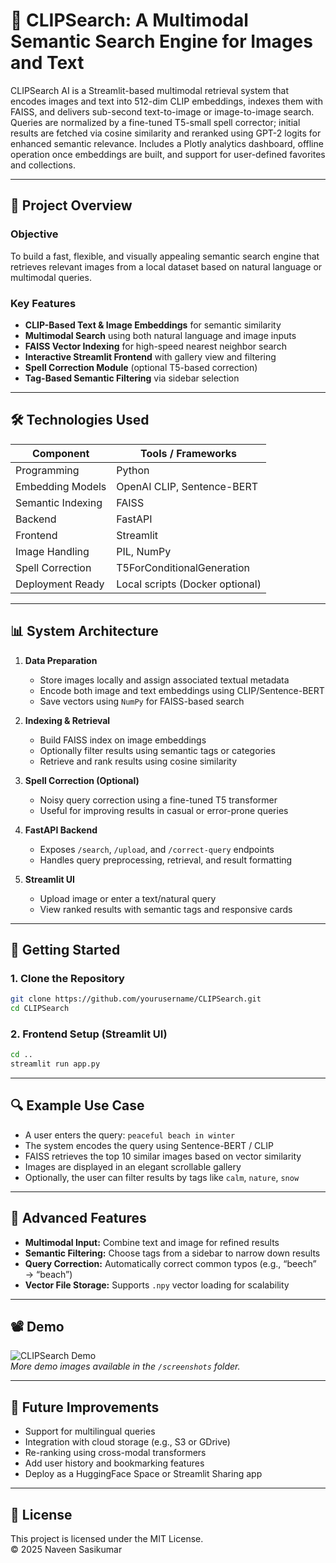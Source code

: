 # 🎯 CLIPSearch: A Multimodal Semantic Search Engine for Images and Text

CLIPSearch AI is a Streamlit-based multimodal retrieval system that encodes images and text into 512-dim CLIP embeddings, indexes them with FAISS, and delivers sub-second text-to-image or image-to-image search. Queries are normalized by a fine-tuned T5-small spell corrector; initial results are fetched via cosine similarity and reranked using GPT-2 logits for enhanced semantic relevance. Includes a Plotly analytics dashboard, offline operation once embeddings are built, and support for user-defined favorites and collections.

---

## 📌 Project Overview

### Objective
To build a fast, flexible, and visually appealing semantic search engine that retrieves relevant images from a local dataset based on natural language or multimodal queries.

### Key Features
- **CLIP-Based Text & Image Embeddings** for semantic similarity  
- **Multimodal Search** using both natural language and image inputs  
- **FAISS Vector Indexing** for high-speed nearest neighbor search  
- **Interactive Streamlit Frontend** with gallery view and filtering  
- **Spell Correction Module** (optional T5-based correction)  
- **Tag-Based Semantic Filtering** via sidebar selection  

---

## 🛠️ Technologies Used

| Component         | Tools / Frameworks              |
|-------------------|---------------------------------|
| Programming       | Python                          |
| Embedding Models  | OpenAI CLIP, Sentence-BERT      |
| Semantic Indexing | FAISS                           |
| Backend           | FastAPI                         |
| Frontend          | Streamlit                       |
| Image Handling    | PIL, NumPy                      |
| Spell Correction  | T5ForConditionalGeneration      |
| Deployment Ready  | Local scripts (Docker optional) |

---

## 📊 System Architecture

1. **Data Preparation**  
   - Store images locally and assign associated textual metadata  
   - Encode both image and text embeddings using CLIP/Sentence-BERT  
   - Save vectors using `NumPy` for FAISS-based search  

2. **Indexing & Retrieval**  
   - Build FAISS index on image embeddings  
   - Optionally filter results using semantic tags or categories  
   - Retrieve and rank results using cosine similarity  

3. **Spell Correction (Optional)**  
   - Noisy query correction using a fine-tuned T5 transformer  
   - Useful for improving results in casual or error-prone queries  

4. **FastAPI Backend**  
   - Exposes `/search`, `/upload`, and `/correct-query` endpoints  
   - Handles query preprocessing, retrieval, and result formatting  

5. **Streamlit UI**  
   - Upload image or enter a text/natural query  
   - View ranked results with semantic tags and responsive cards  

---

## 🧪 Getting Started

### 1. Clone the Repository

```bash
git clone https://github.com/yourusername/CLIPSearch.git
cd CLIPSearch
```

### 2. Frontend Setup (Streamlit UI)

```bash
cd ..
streamlit run app.py
```

---

## 🔍 Example Use Case

- A user enters the query: `peaceful beach in winter`  
- The system encodes the query using Sentence-BERT / CLIP  
- FAISS retrieves the top 10 similar images based on vector similarity  
- Images are displayed in an elegant scrollable gallery  
- Optionally, the user can filter results by tags like `calm`, `nature`, `snow`  

---

## 🧠 Advanced Features

- **Multimodal Input:** Combine text and image for refined results  
- **Semantic Filtering:** Choose tags from a sidebar to narrow down results  
- **Query Correction:** Automatically correct common typos (e.g., “beech” → “beach”)  
- **Vector File Storage:** Supports `.npy` vector loading for scalability  

---

## 📽️ Demo

![CLIPSearch Demo](screenshots/demo1.png)  
_More demo images available in the `/screenshots` folder._

---

## 🚀 Future Improvements

- Support for multilingual queries  
- Integration with cloud storage (e.g., S3 or GDrive)  
- Re-ranking using cross-modal transformers  
- Add user history and bookmarking features  
- Deploy as a HuggingFace Space or Streamlit Sharing app  

---

## 📄 License

This project is licensed under the MIT License.  
© 2025 Naveen Sasikumar
